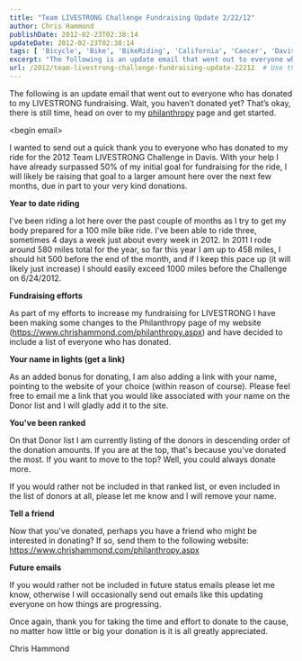 ```yaml
---
title: "Team LIVESTRONG Challenge Fundraising Update 2/22/12"
author: Chris Hammond
publishDate: 2012-02-23T02:38:14
updateDate: 2012-02-23T02:38:14
tags: [ 'Bicycle', 'Bike', 'BikeRiding', 'California', 'Cancer', 'Davis', 'Fundraising', 'LIVESTRONG', 'Philanthropy' ]
excerpt: "The following is an update email that went out to everyone who has donated to my LIVESTRONG fundraising. Wait, you haven’t donated yet? That’s okay, there is still time, head on over to my Philanthropy page and get started.  &lt;begin email&gt;  I wanted to send out a quick thank you to everyone who has donated to my ride for the 2012 Team LIVESTRONG Challenge in Davis. With your help I have already surpassed 50% of my initial goal for fundraising for the ride, I will likely be raising that goal to a larger amount here over the next few months, due in part to your very kind donations.  Year to date riding  I've been riding a lot here over the past couple of months as I try to get my body prepared for a 100 mile bike ride. I've been able to ride three, sometimes 4 days a week just about every week in 2012. In 2011 I rode around 580 miles total for the year, so far this year I am up to 458 miles, I should hit 500 before the end of the month, and if I keep this pace up (it will likely just increase) I should easily exceed 1000 miles before the Challenge on 6/24/2012.  Fundraising efforts  As part of my efforts to increase my fundraising for LIVESTRONG I have been making some changes to the Philanthropy page of my website (https://www.chrishammond.com/philanthropy.aspx) and have decided to include a list of everyone who has donated.  Your name in lights (get a link)  As an added bonus for donating, I am also adding a link with your name, pointing to the website of your choice (within reason of course). Please feel free to email me a link that you would like associated with your name on the Donor list and I will gladly add it to the site.  You've been ranked  On that Donor list I am currently listing of the donors in descending order of the donation amounts. If you are at the top, that's because you've donated the most. If you want to move to the top? Well, you could always donate more.  If you would rather not be included in that ranked list, or even included in the list of donors at all, please let me know and I will remove your name.  Tell a friend  Now that you've donated, perhaps you have a friend who might be interested in donating? If so, send them to the following website: https://www.chrishammond.com/philanthropy.aspx  Future emails  If you would rather not be included in future status emails please let me know, otherwise I will occasionally send out emails like this updating everyone on how things are progressing.  Once again, thank you for taking the time and effort to donate to the cause, no matter how little or big your donation is it is all greatly appreciated.  Chris Hammond "
url: /2012/team-livestrong-challenge-fundraising-update-22212  # Use the generated URL with year
---
```

<p>The following is an update email that went out to everyone who has donated to my LIVESTRONG fundraising. Wait, you haven’t donated yet? That’s okay, there is still time, head on over to my <a href="https://www.chrishammond.com/philanthropy">philanthropy</a> page and get started.</p>  <p>&lt;begin email&gt;</p>  <p>I wanted to send out a quick thank you to everyone who has donated to my ride for the 2012 Team LIVESTRONG Challenge in Davis. With your help I have already surpassed 50% of my initial goal for fundraising for the ride, I will likely be raising that goal to a larger amount here over the next few months, due in part to your very kind donations.</p>  <p><strong>Year to date riding</strong></p>  <p>I've been riding a lot here over the past couple of months as I try to get my body prepared for a 100 mile bike ride. I've been able to ride three, sometimes 4 days a week just about every week in 2012. In 2011 I rode around 580 miles total for the year, so far this year I am up to 458 miles, I should hit 500 before the end of the month, and if I keep this pace up (it will likely just increase) I should easily exceed 1000 miles before the Challenge on 6/24/2012.</p>  <p><strong>Fundraising efforts</strong></p>  <p>As part of my efforts to increase my fundraising for LIVESTRONG I have been making some changes to the Philanthropy page of my website (<a href="https://www.chrishammond.com/philanthropy.aspx">https://www.chrishammond.com/philanthropy.aspx</a>) and have decided to include a list of everyone who has donated.</p>  <p><strong>Your name in lights (get a link)</strong></p>  <p>As an added bonus for donating, I am also adding a link with your name, pointing to the website of your choice (within reason of course). Please feel free to email me a link that you would like associated with your name on the Donor list and I will gladly add it to the site.</p>  <p><strong>You've been ranked</strong></p>  <p>On that Donor list I am currently listing of the donors in descending order of the donation amounts. If you are at the top, that's because you've donated the most. If you want to move to the top? Well, you could always donate more.</p>  <p>If you would rather not be included in that ranked list, or even included in the list of donors at all, please let me know and I will remove your name.</p>  <p><strong>Tell a friend</strong></p>  <p>Now that you've donated, perhaps you have a friend who might be interested in donating? If so, send them to the following website: <a href="https://www.chrishammond.com/philanthropy.aspx">https://www.chrishammond.com/philanthropy.aspx</a></p>  <p><strong>Future emails</strong></p>  <p>If you would rather not be included in future status emails please let me know, otherwise I will occasionally send out emails like this updating everyone on how things are progressing.</p>  <p>Once again, thank you for taking the time and effort to donate to the cause, no matter how little or big your donation is it is all greatly appreciated.</p>  <p>Chris Hammond </p>
